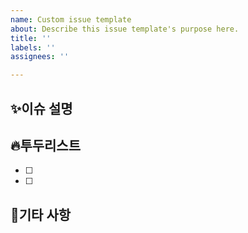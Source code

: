 ```yaml
---
name: Custom issue template
about: Describe this issue template's purpose here.
title: ''
labels: ''
assignees: ''

---
```


## ✨이슈 설명

## 🔥투두리스트
- [ ]
- [ ]

## 🔖기타 사항
